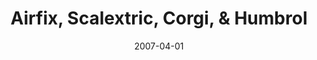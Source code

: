 ---
title: Airfix, Scalextric, Corgi, & Humbrol 
client: Red Ant / Hornby
type: desktop
typedesc: Website
description: I worked on ecommerce websites for these iconic toy brands.
date: 2007-04-01
casestudy: false
---
